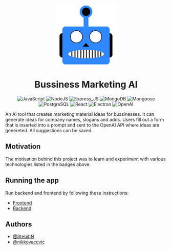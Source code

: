 <p align="center">
    <img src="frontend\public\logo192.png" alt="Logo" >
 <h1 align="center"> Bussiness Marketing AI</h1>
</p>

<p align="center">
    <img alt="JavaScript" src="https://img.shields.io/badge/JavaScript-black?logo=javascript&logoColor=yelow">
    <img alt="NodeJS" src=https://img.shields.io/badge/Node_JS-black?logo=npm>
    <img alt="Express_JS" src=https://img.shields.io/badge/Express_JS-gray?logo=express>
    <img alt="MongoDB" src=https://img.shields.io/badge/MongoDB-white?logo=mongodb>
    <img alt="Mongoose" src=https://img.shields.io/badge/Mongoose-red?logo=mongoose&logoColor=white>
    <img alt="PostgreSQL" src=https://img.shields.io/badge/PostgreSQL-white?logo=postgresql>
    <img alt="React" src=https://img.shields.io/badge/React-black?logo=react>
    <img alt="Electron" src=https://img.shields.io/badge/Electron-blue?logo=electron&logoColor=white>
    <img alt="OpenAI" src=https://img.shields.io/badge/OpenAI-green?logo=openai&logoColor=white>
</p>

An AI tool that creates marketing material ideas for bussinesses. It can generate ideas for company names, slogans and adds. Users fill out a form that is inserted into a prompt and sent to the OpenAI API where ideas are genereted. All suggestions can be saved. 

## Motivation

The motivation behind this project was to learn and experiment with various technologies listed in the badges above.

## Running the app  

Run backend and frontend by following these instructions:
 - [Frontend](https://github.com/StebihN/business-marketing-ai/blob/main/frontend/README.md)
 - [Backend](https://github.com/StebihN/business-marketing-ai/blob/main/backend/README.md)



## Authors

- [@StebihN](https://github.com/StebihN)
- [@nikkovacevic](https://github.com/nikkovacevic)

